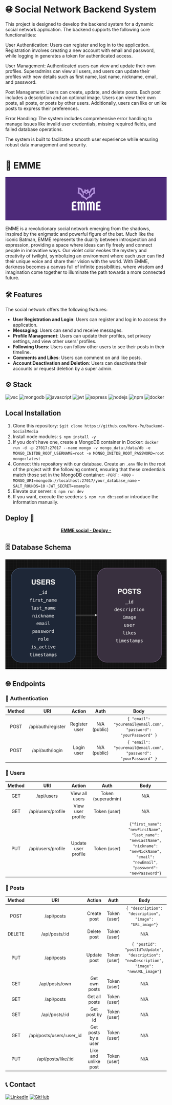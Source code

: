 # 🌐 Social Network Backend System

This project is designed to develop the backend system for a dynamic social network application. The backend supports the following core functionalities:

User Authentication: Users can register and log in to the application. Registration involves creating a new account with email and password, while logging in generates a token for authenticated access.

User Management: Authenticated users can view and update their own profiles. Superadmins can view all users, and users can update their profiles with new details such as first name, last name, nickname, email, and password.

Post Management: Users can create, update, and delete posts. Each post includes a description and an optional image. Users can view their own posts, all posts, or posts by other users. Additionally, users can like or unlike posts to express their preferences.

Error Handling: The system includes comprehensive error handling to manage issues like invalid user credentials, missing required fields, and failed database operations.

The system is built to facilitate a smooth user experience while ensuring robust data management and security.

# 🦇 EMME
<img alt="banner-emme" src="./img/banner-EMME.png">

EMME is a revolutionary social network emerging from the shadows, inspired by the enigmatic and powerful figure of the bat. Much like the iconic Batman, EMME represents the duality between introspection and expression, providing a space where ideas can fly freely and connect people in innovative ways. Our violet color evokes the mystery and creativity of twilight, symbolizing an environment where each user can find their unique voice and share their vision with the world. With EMME, darkness becomes a canvas full of infinite possibilities, where wisdom and imagination come together to illuminate the path towards a more connected future.

## 🛠️ Features

The social network offers the following features:

- **User Registration and Login**: Users can register and log in to access the application.
- **Messaging**: Users can send and receive messages.
- **Profile Management**: Users can update their profiles, set privacy settings, and view other users' profiles.
- **Following Users**: Users can follow other users to see their posts in their timeline.
- **Comments and Likes**: Users can comment on and like posts.
- **Account Deactivation and Deletion**: Users can deactivate their accounts or request deletion by a super admin.

## ⚙️ Stack

<img alt="vsc" src="https://img.shields.io/badge/VSCode-0078D4?style=for-the-badge&logo=visual%20studio%20code&logoColor=white"> <img alt="mongodb" src="https://img.shields.io/badge/MongoDB-47A248?style=for-the-badge&logo=mongodb&logoColor=white"> <img alt="javascript" src="https://img.shields.io/badge/JavaScript-323330?style=for-the-badge&logo=javascript&logoColor=F7DF1E"> <img alt="jwt" src="https://img.shields.io/badge/JWT-000000?style=for-the-badge&logo=JSON%20web%20tokens&logoColor=white"> <img alt="express" src="https://img.shields.io/badge/Express%20js-000000?style=for-the-badge&logo=express&logoColor=white"> <img alt="nodejs" src="https://img.shields.io/badge/Node%20js-339933?style=for-the-badge&logo=nodedotjs&logoColor=white"> <img alt="npm" src="https://img.shields.io/badge/npm-CB3837?style=for-the-badge&logo=npm&logoColor=white"> <img alt="docker" src="https://img.shields.io/badge/Docker-2CA5E0?style=for-the-badge&logo=docker&logoColor=white">

## Local Installation

1. Clone this repository:
`$git clone https://github.com/More-Pe/backend-SocialMedia`
2. Install node modules:
`$ npm install -y`
3. If you don't have one, create a MongoDB container in Docker:
`docker run -d -p 27017:27017 --name mongo -v mongo_data:/data/db -e MONGO_INITDB_ROOT_USERNAME=root -e MONGO_INITDB_ROOT_PASSWORD=root mongo:latest`
4. Connect this repository with our database. Create an `.env` file in the root of the project with the following content, ensuring that these credentials match those set in the MongoDB container:
-`PORT: 4000`
-`MONGO_URI=mongodb://localhost:27017/your_database_name`
-`SALT_ROUNDS=10`
-`JWT_SECRET=example`
5. Elevate our server:
`$ npm run dev`
6. If you want, execute the seeders:
`$ npm run db:seed` or introduce the information manually.

## Deploy 🚀

<div align="center">
    <a href="https://emme.zeabur.app"><strong> EMME social - Deploy - </strong></a>
</div>

## 🗄️ Database Schema

<img alt="database-schema" src="./img/DB_Schema.png">

## 🌐 Endpoints

### 🔑 Authentication
| Method | URI                    | Action           | Auth        | Body |
|:--------:|:------------------------:|:------------------:|:-------------:|:------:|
| POST   | /api/auth/register     | Register user    | N/A (public)|`{ "email": "youremail@email.com",`<br>`"password": "yourPassword" }`    |
| POST   | /api/auth/login        | Login user       | N/A (public)|`{ "email": "youremail@email.com",`<br>`"password": "yourPassword" }`      |

### 👥 Users
| Method | URI                   | Action              | Auth                | Body |
|:--------:|:-----------------------:|:---------------------:|:---------------------:|:------:|
| GET    | /api/users            | View all users      | Token (superadmin)  |   N/A   |
| GET    | /api/users/profile    | View user profile   | Token (user)        |   N/A   |
| PUT    | /api/users/profile    | Update user profile | Token (user)        |   `{"first_name": "newFirstName",`<br>`"last_name": "newLastName",`<br>`"nickname": "newNickName",`<br>`"email": "newEmail",`<br>`"password": "newPassword"}`   |

### 📝 Posts
| Method | URI                        | Action                | Auth        | Body |
|:--------:|:----------------------------:|:-----------------------:|:-------------:|:------:|
| POST   | /api/posts                 | Create post           | Token (user)|`{ "description": "description",`<br>`"image": "URL_image"}`      |
| DELETE | /api/posts/:id             | Delete post           | Token (user)|   N/A   |
| PUT    | /api/posts                 | Update post           | Token (user)|`{ "postId": "postIdToUpdate",`<br>`"description": "newDescription",`<br>`"image": "newURL_image"}`      |
| GET    | /api/posts/own             | Get own posts         | Token (user)|   N/A   |
| GET    | /api/posts                 | Get all posts         | Token (user)|   N/A   |
| GET    | /api/posts/:id             | Get post by id        | Token (user)|   N/A     |
| GET    | /api/posts/users/:user_id  | Get posts by a user   | Token (user)|   N/A     |
| PUT    | /api/posts/like/:id        | Like and unlike post  | Token (user)|   N/A   |


## 📞 Contact

<a href=https://www.linkedin.com/in/morena-peralta-almada target="blank">![LinkedIn](https://img.shields.io/badge/LinkedIn-0077B5?style=for-the-badge&logo=linkedin&logoColor=white)</a> <a href=https://www.github.com/More-Pe target="blank">![GitHub](https://img.shields.io/badge/GitHub-100000?style=for-the-badge&logo=github&logoColor=white)</a>
